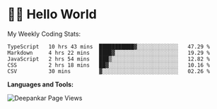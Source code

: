 # 👋🏽 Hello World 

<!--![Deepankar's github stats](https://github-readme-stats.vercel.app/api?username=Deep-Codes&count_private=true&show_icons=true&theme=radical)-->
My Weekly Coding Stats:

<!--START_SECTION:waka-->
```text
TypeScript   10 hrs 43 mins  ███████████▓░░░░░░░░░░░░░   47.29 % 
Markdown     4 hrs 22 mins   ████▓░░░░░░░░░░░░░░░░░░░░   19.29 % 
JavaScript   2 hrs 54 mins   ███▒░░░░░░░░░░░░░░░░░░░░░   12.82 % 
CSS          2 hrs 18 mins   ██▓░░░░░░░░░░░░░░░░░░░░░░   10.16 % 
CSV          30 mins         ▓░░░░░░░░░░░░░░░░░░░░░░░░   02.26 % 
```
<!--END_SECTION:waka-->

**Languages and Tools:**



<p align="left"> <img src="https://komarev.com/ghpvc/?username=Deep-Codes&label=Views&color=blue&style=plastic" alt="Deepankar Page Views" /> </p>
